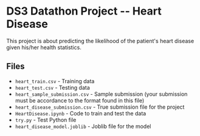 # DS3 Datathon Project -- Heart Disease

This project is about predicting the likelihood of the patient's heart disease given his/her health statistics.

## Files
* `heart_train.csv` - Training data
* `heart_test.csv` - Testing data
* `heart_sample_submission.csv` - Sample submission (your submission must be accordance to the format found in this file)
* `heart_disease_submission.csv` - True submission file for the project
* `HeartDisease.ipynb` - Code to train and test the data
* `try.py` - Test Python file
* `heart_disease_model.joblib` - Joblib file for the model
